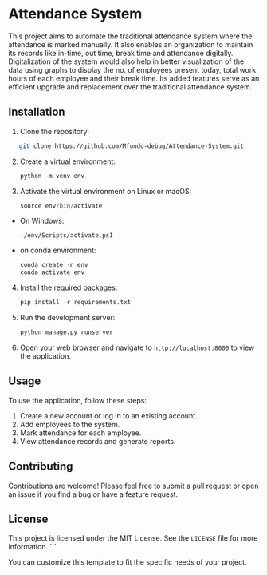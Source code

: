 # Attendance System

This project aims to automate the traditional attendance system where the attendance is marked manually. It also enables an organization to maintain its records like in-time, out time, break time and attendance digitally. Digitalization of the system would also help in better visualization of the data using graphs to display the no. of employees present today, total work hours of each employee and their break time. Its added features serve as an efficient upgrade and replacement over the traditional attendance system.

## Installation

1.  Clone the repository:

``` bash
   git clone https://github.com/Mfundo-debug/Attendance-System.git
```

2.  Create a virtual environment:

    ``` python
    python -m venv env
    ```

3.  Activate the virtual environment on Linux or macOS:

    ``` python
    source env/bin/activate
    ```
*  On Windows:

    ``` pswh
    ./env/Scripts/activate.ps1
    ``` 
* on conda environment:

    ``` python
    conda create -n env
    conda activate env
    ```

4.  Install the required packages:

    ``` python
    pip install -r requirements.txt
    ```

5.  Run the development server:

    ``` python
    python manage.py runserver
    ```

6.  Open your web browser and navigate to `http://localhost:8000` to view the application.

## Usage

To use the application, follow these steps:

1.  Create a new account or log in to an existing account.
2.  Add employees to the system.
3.  Mark attendance for each employee.
4.  View attendance records and generate reports.

## Contributing

Contributions are welcome! Please feel free to submit a pull request or open an issue if you find a bug or have a feature request.

## License

This project is licensed under the MIT License. See the `LICENSE` file for more information. \`\`\`

You can customize this template to fit the specific needs of your project.